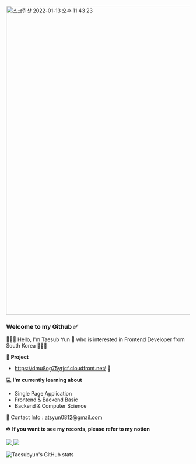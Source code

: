 <img width="844" alt="스크린샷 2022-01-13 오후 11 43 23" src="https://user-images.githubusercontent.com/72742121/149351254-88cd3210-02e3-4c32-b19f-53365ded5208.png">


### Welcome to my Github ✅  
🙍🏻‍♂️ Hello, I'm Taesub Yun 👋 who is interested in Frontend Developer from South Korea 🙋🏻‍♂️

🎁   __Project__

- https://dmu8og75yrjcf.cloudfront.net/ 🐶

💻  __I'm currently learning about__
- Single Page Application
- Frontend & Backend Basic
- Backend & Computer Science  


📨  Contact Info : atsyun0812@gmail.com

☘️ **If you want to see my records, please refer to my notion**



<a href="https://mercury-act-6a5.notion.site/t-a-e-s-u-b-y-u-n-3cf206d09b3849d7b695a4bb86476616" target="_blank"><img src="https://img.shields.io/badge/Notion-%23000000.svg?style=for-the-badge&logo=notion&logoColor=white"/>
<a href="http://www.linkedin.com/in/taesub-yun-51baa9220" target="_blank"><img src="https://img.shields.io/badge/linkedin-%230077B5.svg?style=for-the-badge&logo=linkedin&logoColor=white"/></a>
  
  
![Taesubyun's GitHub stats](https://github-readme-stats.vercel.app/api?username=taesubyun&theme=buefy&show_icons=true)

